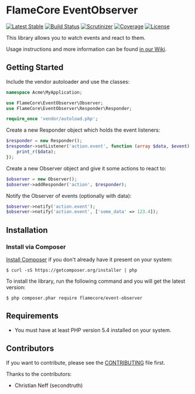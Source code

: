 FlameCore EventObserver
=======================

[![Latest Stable](http://img.shields.io/packagist/v/flamecore/event-observer.svg)](https://packagist.org/packages/flamecore/event-observer)
[![Build Status](https://img.shields.io/travis/FlameCore/EventObserver.svg)](https://travis-ci.org/FlameCore/EventObserver)
[![Scrutinizer](http://img.shields.io/scrutinizer/g/FlameCore/EventObserver.svg)](https://scrutinizer-ci.com/g/FlameCore/EventObserver)
[![Coverage](http://img.shields.io/codeclimate/coverage/github/FlameCore/EventObserver.svg)](https://codeclimate.com/github/FlameCore/EventObserver/coverage)
[![License](http://img.shields.io/packagist/l/flamecore/event-observer.svg)](http://www.flamecore.org/projects/event-observer)

This library allows you to watch events and react to them.

Usage instructions and more information can be found [in our Wiki](https://github.com/FlameCore/EventObserver/wiki).


Getting Started
---------------

Include the vendor autoloader and use the classes:

```php
namespace Acme\MyApplication;

use FlameCore\EventObserver\Observer;
use FlameCore\EventObserver\Responder\Responder;

require_once 'vendor/autoload.php';
```

Create a new Responder object which holds the event listeners:

```php
$responder = new Responder();
$responder->setListener('action.event', function (array $data, $event) {
    print_r($data);
});
```

Create a new Observer object and give it some actions to react to:

```php
$observer = new Observer();
$observer->addResponder('action', $responder);
```

Notify the Observer of events (optionally with data):

```php
$observer->notify('action.event');
$observer->notify('action.event', ['some_data' => 123.4]);
```


Installation
------------

### Install via Composer

[Install Composer](https://getcomposer.org/doc/00-intro.md#installation-linux-unix-osx) if you don't already have it present on your system:

    $ curl -sS https://getcomposer.org/installer | php

To install the library, run the following command and you will get the latest version:

    $ php composer.phar require flamecore/event-observer


Requirements
------------

* You must have at least PHP version 5.4 installed on your system.


Contributors
------------

If you want to contribute, please see the [CONTRIBUTING](CONTRIBUTING.md) file first.

Thanks to the contributors:

* Christian Neff (secondtruth)
